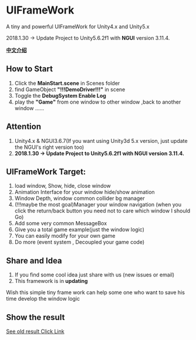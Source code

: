 # UIFrameWork
A tiny and powerful UIFrameWork for Unity4.x and Unity5.x

2018.1.30 -> Update Project to Unity5.6.2f1 with **NGUI** version 3.11.4.

**[中文介绍](https://github.com/tinyantstudio/UIFrameWork/blob/master/ChineseReadMe.md)**

## How to Start

1. Click the **MainStart.scene** in Scenes folder
2. find GameObject **"!!!DemoDriver!!!"** in scene
3. Toggle the **DebugSystem Enable Log**
4. play the **"Game"** from one window to other window ,back to another window ......

## Attention
1. Unity4.x & NGUI3.6.7(If you want using Unity3d 5.x version, just update the NGUI's right version too)
2. **2018.1.30 -> Update Project to Unity5.6.2f1 with NGUI version 3.11.4.**

## UIFrameWork Target:
1. load window, Show, hide, close window
2. Animation Interface for your window hide/show animation
3. Window Depth, window common collider bg manager
4. (!!!maybe the most goal)Manager your window navigation (when you click the return/back button you need not to care which window I should Go)
5. Add some very common MessageBox
6. Give you a total game example(just the window logic)
7. You can easily modify for your own game
8. Do more (event system , Decoupled your game code)


## Share and Idea
1. If you find some cool idea just share with us (new issues or email)
2. This framework is in **updating**


Wish this simple tiny frame work can help some one who want to save his time develop the window logic

## Show the result 

[See old result Click Link](http://7xp9wk.com1.z0.glb.clouddn.com/UIFramework.gif)

